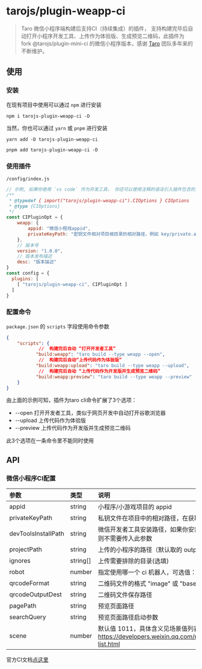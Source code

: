 # tarojs/plugin-weapp-ci

> Taro 微信小程序端构建后支持CI（持续集成）的插件， 支持构建完毕后自动打开小程序开发工具、上传作为体验版、生成预览二维码，此插件为 fork @tarojs/plugin-mini-ci 的微信小程序版本，感谢 [Taro](https://github.com/NervJS/taro) 团队多年来的不断维护。

## 使用

### 安装

在现有项目中使用可以通过 `npm` 进行安装
```
npm i tarojs-plugin-weapp-ci -D
```

当然，你也可以通过 `yarn` 或 `pnpm` 进行安装
```
yarn add -D tarojs-plugin-weapp-ci

pnpm add tarojs-plugin-weapp-ci -D
```

### 使用插件
`/config/index.js`

```js
// 示例, 如果你使用 `vs code` 作为开发工具， 你还可以使用注释的语法引入插件包含的声明文件，可获得类似于typescript的友好提示
/**
 * @typedef { import("tarojs/plugin-weapp-ci").CIOptions } CIOptions
 * @type {CIOptions}
 */
const CIPluginOpt = {
    weapp: {
        appid: "微信小程戏appid",
        privateKeyPath: "密钥文件相对项目根目录的相对路径，例如 key/private.appid.key"
    },
    // 版本号
    version: "1.0.0",
    // 版本发布描述
    desc: "版本描述"
}
const config = {
  plugins: [
    [ "tarojs/plugin-weapp-ci", CIPluginOpt ]
  ]
}
```

### 配置命令

`package.json` 的 `scripts` 字段使用命令参数

```json
{
    "scripts": {
            //  构建完后自动 “打开开发者工具”
           "build:weapp": "taro build --type weapp --open",
            //  构建完后自动“上传代码作为体验版”
           "build:weapp:upload": "taro build --type weapp --upload",
            //  构建完后自动 “上传代码作为开发版并生成预览二维码”     
           "build:weapp:preview": "taro build --type weapp --preview"
    }
}
```
由上面的示例可知，插件为taro cli命令扩展了3个选项：

- --open
打开开发者工具，类似于网页开发中自动打开谷歌浏览器
- --upload
上传代码作为体验版
- --preview
上传代码作为开发版并生成预览二维码

此3个选项在一条命令里不能同时使用

## API



### 微信小程序CI配置
| 参数 | 类型 | 说明 |
| :--- | :--- | :--- |
| appid | string | 小程序/小游戏项目的 appid |
| privateKeyPath | string | 私钥文件在项目中的相对路径，在获取项目属性和上传时用于鉴权使用|
| devToolsInstallPath | string | 微信开发者工具安装路径，如果你安装微信开发者工具时选的默认路径，则不需要传入此参数 |
| projectPath | string | 上传的小程序的路径（默认取的 outputPath ） |
| ignores | string[] | 上传需要排除的目录(选填) |
| robot | number | 指定使用哪一个 ci 机器人，可选值：1 ~ 30 |
| qrcodeFormat | string | 二维码文件的格式 "image" 或 "base64"， 默认值 "terminal" 供调试用  |
| qrcodeOutputDest | string | 二维码文件保存路径 |
| pagePath | string | 预览页面路径 |
| searchQuery | string | 预览页面路径启动参数 |
| scene | number | 默认值 1011，具体含义见场景值列表: https://developers.weixin.qq.com/miniprogram/dev/reference/scene-list.html| 

官方CI文档[点这里](https://developers.weixin.qq.com/miniprogram/dev/devtools/ci.html)